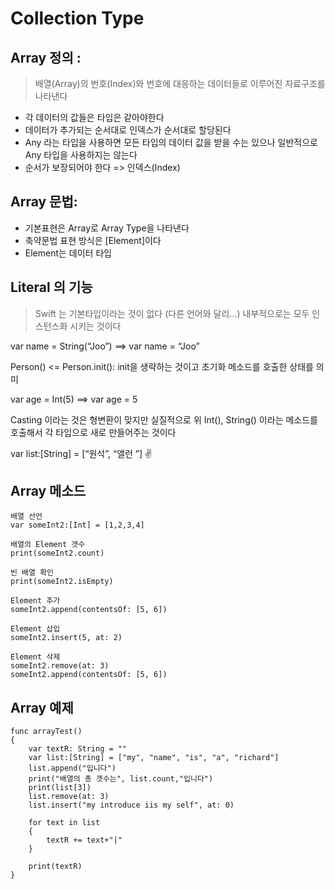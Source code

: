 # Collection Type

## Array 정의 : 
> 배열(Array)의 번호(Index)와 번호에 대응하는 데이터들로 이루어진 자료구조를 나타낸다

- 각 데이터의 값들은 타입은 같아야한다
- 데이터가 추가되는 순서대로 인덱스가 순서대로 할당된다
- Any 라는 타입을 사용하면 모든 타입의 데이터 값을 받을 수는 있으나 일반적으로 Any 타입을 사용하지는 않는다
- 순서가 보장되어야 한다 => 인덱스(Index)

## Array 문법: 
- 기본표현은 Array<Element>로 Array Type을 나타낸다
- 축약문법 표현 방식은 [Element]이다 
- Element는 데이터 타입 

## Literal 의 기능

> Swift 는 기본타입이라는 것이 없다 (다른 언어와 달리...) 내부적으로는 모두 인스턴스화 시키는 것이다

var name = String(“Joo”)
==>  var name  = “Joo”

Person() <= Person.init(): init을 생략하는 것이고 초기화 메소드를 호출한 상태를 의미

var age = Int(5)
==> var age = 5

Casting 이라는 것은 형변환이 맞지만 실질적으로 위 Int(), String() 이라는 메소드를 호출해서 각 타입으로 새로 만들어주는 것이다

var list:[String] = [“원석”, “앨런 ”] ✌️

## Array 메소드

~~~
배열 선언
var someInt2:[Int] = [1,2,3,4]

배열의 Element 갯수
print(someInt2.count)

빈 배열 확인
print(someInt2.isEmpty)

Element 추가
someInt2.append(contentsOf: [5, 6])

Element 삽입
someInt2.insert(5, at: 2)

Element 삭제
someInt2.remove(at: 3)
someInt2.append(contentsOf: [5, 6])
~~~

## Array 예제

~~~
func arrayTest()
{
    var textR: String = ""
    var list:[String] = ["my", "name", "is", "a", "richard"]
    list.append("입니다")
    print("배열의 총 갯수는", list.count,"입니다")
    print(list[3])
    list.remove(at: 3)
    list.insert("my introduce iis my self", at: 0)
    
    for text in list
    {
        textR += text+"|"
    }
    
    print(textR)
}

~~~